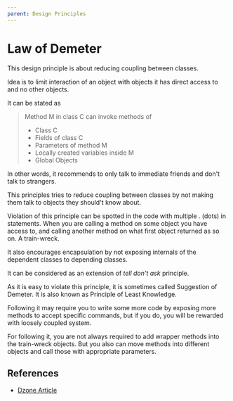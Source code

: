 ```yaml
---
parent: Design Principles
---
```


# Law of Demeter
This design principle is about reducing coupling between classes.

Idea is to limit interaction of an object with objects it has direct access to and no other objects.

It can be stated as
> Method M in class C can invoke methods of 
> * Class C
> * Fields of class C 
> * Parameters of method M
> * Locally created variables inside M
> * Global Objects

In other words, it recommends to only talk to immediate friends and don't talk to strangers.

This principles tries to reduce coupling between classes by not making them talk to objects they should't know about.

Violation of this principle can be spotted in the code with multiple . (dots) in statements. 
When you are calling a method on some object you have access to, and calling another method on what first object returned as so on. 
A train-wreck.

It also encourages encapsulation by not exposing internals of the dependent classes to depending classes.

It can be considered as an extension of *tell don't ask* principle.

As it is easy to violate this principle, it is sometimes called Suggestion of Demeter.
It is also known as Principle of Least Knowledge.

Following it may require you to write some more code by exposing more methods to accept specific commands, but if you do, you will be rewarded with loosely coupled system. 

For following it, you are not always required to add wrapper methods into the train-wreck objects.
But you also can move methods into different objects and call those with appropriate parameters.

## References
* [Dzone Article](https://dzone.com/articles/the-genius-of-the-law-of-demeter) 